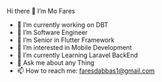  Hi there 👋 I’m Mo Fares 

- 🔭 I’m currently working on DBT
- 🌱 I’m Software Engineer
- 🤔 I’m Senior in Flutter Framework
- 👀 I’m interested in Mobile Development
- 🧠 I’m currently Learning Laravel BackEnd
- 💬 Ask me about any Thing
- 📫 How to reach me: faresdabbas1@gmail.com



